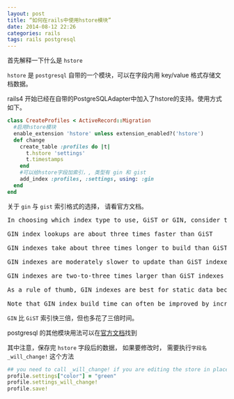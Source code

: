 ```yaml
---
layout: post
title: “如何在rails中使用hstore模块”
date: 2014-08-12 22:26
categories: rails
tags: rails postgresql
---
```


首先解释一下什么是 `hstore`

`hstore` 是 `postgresql` 自带的一个模块，可以在字段内用 key/value 格式存储文档数据。

rails4 开始已经在自带的PostgreSQLAdapter中加入了hstore的支持。使用方式如下。

```ruby
class CreateProfiles < ActiveRecord::Migration
  #启用hstore模块
  enable_extension 'hstore' unless extension_enabled?('hstore')
  def change
    create_table :profiles do |t|
      t.hstore 'settings'
      t.timestamps
    end
    #可以给hstore字段加索引，, 类型有 gin 和 gist
    add_index :profiles, :settings, using: :gin
  end
end
```

关于 `gin` 与 `gist` 索引格式的选择， 请看官方文档。

<pre>
In choosing which index type to use, GiST or GIN, consider these performance differences:

GIN index lookups are about three times faster than GiST

GIN indexes take about three times longer to build than GiST

GIN indexes are moderately slower to update than GiST indexes, but about 10 times slower if fast-update support was disabled (see Section 54.3.1 for details)

GIN indexes are two-to-three times larger than GiST indexes

As a rule of thumb, GIN indexes are best for static data because lookups are faster. For dynamic data, GiST indexes are faster to update. Specifically, GiST indexes are very good for dynamic data and fast if the number of unique words (lexemes) is under 100,000, while GIN indexes will handle 100,000+ lexemes better but are slower to update.

Note that GIN index build time can often be improved by increasing maintenance_work_mem, while GiST index build time is not sensitive to that parameter.
</pre>

`GIN` 比 `GiST` 索引快三倍，但也多花了三倍时间。

postgresql 的其他模块用法可以在[官方文档](http://edgeguides.rubyonrails.org/active_record_postgresql.html)找到

其中注意，保存完 `hstore` 字段后的数据， 如果要修改时， 需要执行`字段名_will_change!` 这个方法

```ruby
## you need to call _will_change! if you are editing the store in place
profile.settings["color"] = "green"
profile.settings_will_change!
profile.save!
```
